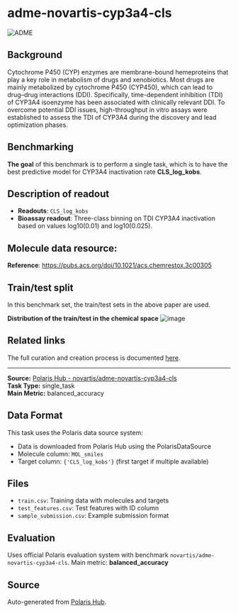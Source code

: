 # adme-novartis-cyp3a4-cls

![ADME](https://pubs.acs.org/cms/10.1021/acs.chemrestox.3c00305/asset/images/medium/tx3c00305_0006.gif) 

## Background

Cytochrome P450 (CYP) enzymes are membrane-bound hemeproteins that play a key role in metabolism of drugs and xenobiotics. Most drugs are mainly metabolized by cytochrome P450 (CYP450), which can lead to drug–drug interactions (DDI). Specifically, time-dependent inhibition (TDI) of CYP3A4 isoenzyme has been associated with clinically relevant DDI. To overcome potential DDI issues, high-throughput in vitro assays were established to assess the TDI of CYP3A4 during the discovery and lead optimization phases.

## Benchmarking
**The goal** of this benchmark is to perform a single task, which is to have the best predictive model for CYP3A4 inactivation rate **CLS_log_kobs**. 


## Description of readout 
- **Readouts**: `CLS_log_kobs`
- **Bioassay readout**: Three-class binning on TDI CYP3A4 inactivation based on values log10(0.01) and log10(0.025).

## Molecule data resource:
**Reference**: https://pubs.acs.org/doi/10.1021/acs.chemrestox.3c00305

## Train/test split
In this benchmark set, the train/test sets in the above paper are used. 

**Distribution of the train/test in the chemical space**
![image](https://storage.googleapis.com/polaris-public/polaris-recipes/org-novartis/CYP/figures/paper_split_chemspace.png)


## Related links
The full curation and creation process is documented [here](https://github.com/polaris-hub/polaris-recipes/org-Novartis/CYP/01_CYP3A4_data_curation.ipynb).


---

**Source:** [Polaris Hub - novartis/adme-novartis-cyp3a4-cls](https://polarishub.io)  
**Task Type:** single_task  
**Main Metric:** balanced_accuracy

## Data Format

This task uses the Polaris data source system:
- Data is downloaded from Polaris Hub using the PolarisDataSource
- Molecule column: `MOL_smiles`
- Target column: `{'CLS_log_kobs'}` (first target if multiple available)

## Files

- `train.csv`: Training data with molecules and targets
- `test_features.csv`: Test features with ID column
- `sample_submission.csv`: Example submission format

## Evaluation

Uses official Polaris evaluation system with benchmark `novartis/adme-novartis-cyp3a4-cls`.
Main metric: **balanced_accuracy**

## Source

Auto-generated from [Polaris Hub](https://polarishub.io/).
